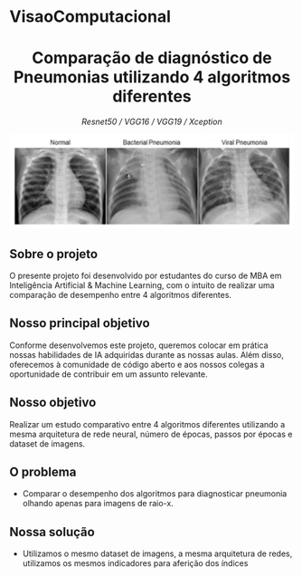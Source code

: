 # VisaoComputacional

<h1 align="center">Comparação de diagnóstico de Pneumonias utilizando 4 algoritmos diferentes </h1>

<p align="center">
    <i>Resnet50 / VGG16 / VGG19 / Xception</i>
</p>

<p align="center">
	<img src="imagens/TiposDePneumonia.png">
</p>

## Sobre o projeto

O presente projeto foi desenvolvido por estudantes do curso de MBA em Inteligência Artificial & Machine Learning, com o intuito de realizar uma comparação de desempenho entre 4 algoritmos diferentes.

## Nosso principal objetivo

Conforme desenvolvemos este projeto, queremos colocar em prática nossas habilidades de IA adquiridas durante as nossas aulas. Além disso, oferecemos à comunidade de código aberto e aos nossos colegas a oportunidade de contribuir em um assunto relevante.

## Nosso objetivo

Realizar um estudo comparativo entre 4 algoritmos diferentes utilizando a mesma arquitetura de rede neural, número de épocas, passos por épocas e dataset de imagens.

## O problema

- Comparar o desempenho dos algoritmos para diagnosticar pneumonia olhando apenas para imagens de raio-x.

## Nossa solução

- Utilizamos o mesmo dataset de imagens, a mesma arquitetura de redes, utilizamos os mesmos indicadores para aferição dos índices
